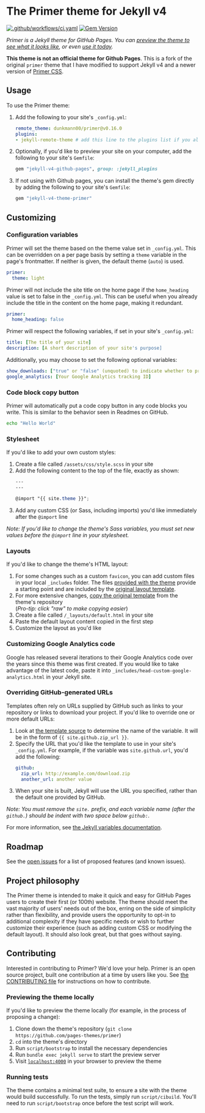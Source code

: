# The Primer theme for Jekyll v4

[![.github/workflows/ci.yaml](https://github.com/dunkmann00/primer/actions/workflows/ci.yaml/badge.svg)](https://github.com/dunkmann00/primer/actions/workflows/ci.yaml) [![Gem Version](https://badge.fury.io/rb/jekyll-v4-theme-primer.svg)](https://badge.fury.io/rb/jekyll-v4-theme-primer)

*Primer is a Jekyll theme for GitHub Pages. You can [preview the theme to see what it looks like](https://www.georgeh2os.com/primer/), or even [use it today](#usage).*

**This theme is not an official theme for Github Pages**. This is a fork of the original `primer` theme that I have
modified to support Jekyll v4 and a newer version of [Primer CSS](https://primer.style/css/).


## Usage

To use the Primer theme:

1. Add the following to your site's `_config.yml`:

    ```yml
    remote_theme: dunkmann00/primer@v0.16.0
    plugins:
    - jekyll-remote-theme # add this line to the plugins list if you already have one
    ```

2. Optionally, if you'd like to preview your site on your computer, add the following to your site's `Gemfile`:

    ```ruby
    gem "jekyll-v4-github-pages", group: :jekyll_plugins
    ```

3. If not using with Github pages, you can install the theme's gem directly by adding the following to your
   site's `Gemfile`:

   ```ruby
   gem "jekyll-v4-theme-primer"
   ```

## Customizing

### Configuration variables

Primer will set the theme based on the theme value set in `_config.yml`. This
can be overridden on a per page basis by setting a `theme` variable in the
page's frontmatter. If neither is given, the default theme (`auto`) is used.

```yml
primer:
  theme: light
```

Primer will not include the site title on the home page if the `home_heading`
value is set to false in the `_config.yml`. This can be useful when you already
include the title in the content on the home page, making it redundant.

```yml
primer:
  home_heading: false
```

Primer will respect the following variables, if set in your site's `_config.yml`:

```yml
title: [The title of your site]
description: [A short description of your site's purpose]
```

Additionally, you may choose to set the following optional variables:

```yml
show_downloads: ["true" or "false" (unquoted) to indicate whether to provide a download URL]
google_analytics: [Your Google Analytics tracking ID]
```

### Code block copy button

Primer will automatically put a code copy button in any code blocks you write.
This is similar to the behavior seen in Readmes on GitHub.

```bash
echo "Hello World"
```

### Stylesheet

If you'd like to add your own custom styles:

1. Create a file called `/assets/css/style.scss` in your site
2. Add the following content to the top of the file, exactly as shown:
    ```scss
    ---
    ---

    @import "{{ site.theme }}";
    ```
3. Add any custom CSS (or Sass, including imports) you'd like immediately after the `@import` line

*Note: If you'd like to change the theme's Sass variables, you must set new values before the `@import` line in your stylesheet.*

### Layouts

If you'd like to change the theme's HTML layout:

1. For some changes such as a custom `favicon`, you can add custom files in your local `_includes` folder. The files [provided with the theme](https://github.com/pages-themes/primer/tree/master/_includes) provide a starting point and are included by the [original layout template](https://github.com/pages-themes/primer/blob/master/_layouts/default.html).
2. For more extensive changes, [copy the original template](https://github.com/pages-themes/primer/blob/master/_layouts/default.html) from the theme's repository<br />(*Pro-tip: click "raw" to make copying easier*)
3. Create a file called `/_layouts/default.html` in your site
4. Paste the default layout content copied in the first step
5. Customize the layout as you'd like

### Customizing Google Analytics code

Google has released several iterations to their Google Analytics code over the years since this theme was first created. If you would like to take advantage of the latest code, paste it into `_includes/head-custom-google-analytics.html` in your Jekyll site.

### Overriding GitHub-generated URLs

Templates often rely on URLs supplied by GitHub such as links to your repository or links to download your project. If you'd like to override one or more default URLs:

1. Look at [the template source](https://github.com/pages-themes/primer/blob/master/_layouts/default.html) to determine the name of the variable. It will be in the form of `{{ site.github.zip_url }}`.
2. Specify the URL that you'd like the template to use in your site's `_config.yml`. For example, if the variable was `site.github.url`, you'd add the following:
    ```yml
    github:
      zip_url: http://example.com/download.zip
      another_url: another value
    ```
3. When your site is built, Jekyll will use the URL you specified, rather than the default one provided by GitHub.

*Note: You must remove the `site.` prefix, and each variable name (after the `github.`) should be indent with two space below `github:`.*

For more information, see [the Jekyll variables documentation](https://jekyllrb.com/docs/variables/).

## Roadmap

See the [open issues](https://github.com/pages-themes/primer/issues) for a list of proposed features (and known issues).

## Project philosophy

The Primer theme is intended to make it quick and easy for GitHub Pages users to create their first (or 100th) website. The theme should meet the vast majority of users' needs out of the box, erring on the side of simplicity rather than flexibility, and provide users the opportunity to opt-in to additional complexity if they have specific needs or wish to further customize their experience (such as adding custom CSS or modifying the default layout). It should also look great, but that goes without saying.

## Contributing

Interested in contributing to Primer? We'd love your help. Primer is an open source project, built one contribution at a time by users like you. See [the CONTRIBUTING file](docs/CONTRIBUTING.md) for instructions on how to contribute.

### Previewing the theme locally

If you'd like to preview the theme locally (for example, in the process of proposing a change):

1. Clone down the theme's repository (`git clone https://github.com/pages-themes/primer`)
2. `cd` into the theme's directory
3. Run `script/bootstrap` to install the necessary dependencies
4. Run `bundle exec jekyll serve` to start the preview server
5. Visit [`localhost:4000`](http://localhost:4000) in your browser to preview the theme

### Running tests

The theme contains a minimal test suite, to ensure a site with the theme would build successfully. To run the tests, simply run `script/cibuild`. You'll need to run `script/bootstrap` once before the test script will work.
